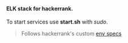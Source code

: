 #### ELK stack for hackerrank.

To start services use **start.sh** with *sudo*.

> Follows hackerrank's custom [env specs](https://github.com/interviewstreet/dockerfile-sample)